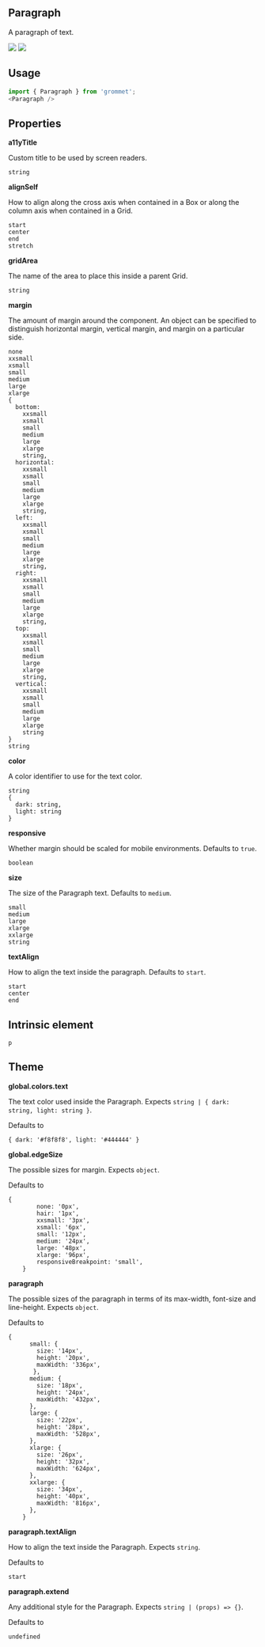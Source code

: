 ## Paragraph
A paragraph of text.

[![](https://cdn-images-1.medium.com/fit/c/120/120/1*TD1P0HtIH9zF0UEH28zYtw.png)](https://storybook.grommet.io/?selectedKind=Paragraph&full=0&addons=0&stories=1&panelRight=0) [![](https://codesandbox.io/static/img/play-codesandbox.svg)](https://codesandbox.io/s/github/grommet/grommet-sandbox?initialpath=paragraph&module=%2Fsrc%2FParagraph.js)
## Usage

```javascript
import { Paragraph } from 'grommet';
<Paragraph />
```

## Properties

**a11yTitle**

Custom title to be used by screen readers.

```
string
```

**alignSelf**

How to align along the cross axis when contained in
      a Box or along the column axis when contained in a Grid.

```
start
center
end
stretch
```

**gridArea**

The name of the area to place
    this inside a parent Grid.

```
string
```

**margin**

The amount of margin around the component. An object can
      be specified to distinguish horizontal margin, vertical margin, and
      margin on a particular side.

```
none
xxsmall
xsmall
small
medium
large
xlarge
{
  bottom: 
    xxsmall
    xsmall
    small
    medium
    large
    xlarge
    string,
  horizontal: 
    xxsmall
    xsmall
    small
    medium
    large
    xlarge
    string,
  left: 
    xxsmall
    xsmall
    small
    medium
    large
    xlarge
    string,
  right: 
    xxsmall
    xsmall
    small
    medium
    large
    xlarge
    string,
  top: 
    xxsmall
    xsmall
    small
    medium
    large
    xlarge
    string,
  vertical: 
    xxsmall
    xsmall
    small
    medium
    large
    xlarge
    string
}
string
```

**color**

A color identifier to use for the text color.

```
string
{
  dark: string,
  light: string
}
```

**responsive**

Whether margin should be scaled for mobile environments. Defaults to `true`.

```
boolean
```

**size**

The size of the Paragraph text. Defaults to `medium`.

```
small
medium
large
xlarge
xxlarge
string
```

**textAlign**

How to align the text inside the paragraph. Defaults to `start`.

```
start
center
end
```
  
## Intrinsic element

```
p
```
## Theme
  
**global.colors.text**

The text color used inside the Paragraph. Expects `string | { dark: string, light: string }`.

Defaults to

```
{ dark: '#f8f8f8', light: '#444444' }
```

**global.edgeSize**

The possible sizes for margin. Expects `object`.

Defaults to

```
{
        none: '0px',
        hair: '1px',
        xxsmall: '3px',
        xsmall: '6px',
        small: '12px',
        medium: '24px',
        large: '48px',
        xlarge: '96px',
        responsiveBreakpoint: 'small',
    }
```

**paragraph**

The possible sizes of the paragraph in terms of its max-width, font-size and line-height. Expects `object`.

Defaults to

```
{
      small: {
        size: '14px',
        height: '20px',
        maxWidth: '336px',
       },
      medium: {
        size: '18px',
        height: '24px',
        maxWidth: '432px',
      },
      large: {
        size: '22px',
        height: '28px',
        maxWidth: '528px',
      },
      xlarge: {
        size: '26px',
        height: '32px',
        maxWidth: '624px',
      },
      xxlarge: {
        size: '34px',
        height: '40px',
        maxWidth: '816px',
      },
    }
```

**paragraph.textAlign**

How to align the text inside the Paragraph. Expects `string`.

Defaults to

```
start
```

**paragraph.extend**

Any additional style for the Paragraph. Expects `string | (props) => {}`.

Defaults to

```
undefined
```
